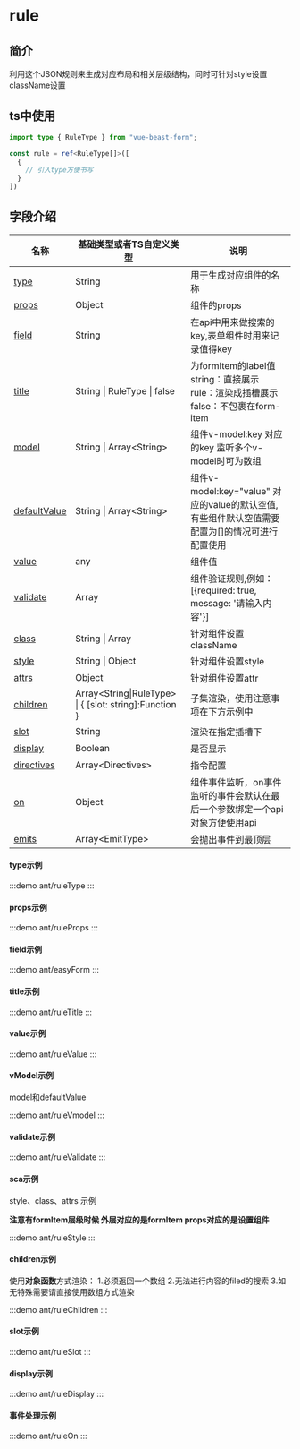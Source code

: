 # rule

## 简介

利用这个JSON规则来生成对应布局和相关层级结构，同时可针对style设置className设置




## ts中使用

```ts
import type { RuleType } from "vue-beast-form";

const rule = ref<RuleType[]>([
  {
    // 引入type方便书写
  }
]) 
```

## 字段介绍

| 名称                                 | 基础类型或者TS自定义类型                                             | 说明                                                                                           |
| ------------------------------------ | -------------------------------------------------------------------- | ---------------------------------------------------------------------------------------------- |
| [type](#type示例)                    | String <Badge text="必填" />                                         | 用于生成对应组件的名称                                                                         |
| [props](#props示例)                  | Object                                                               | 组件的props                                                                                    |
| [field](#field示例)                  | String                                                               | 在api中用来做搜索的key,表单组件时用来记录值得key                                               |
| [title](#title示例)                  | String &#124; RuleType &#124; false                                  | 为formItem的label值<br/>string：直接展示<br/>rule：渲染成插槽展示<br/>false：不包裹在form-item |
| [model](#vmodel示例)             | String &#124; Array&lt;String&gt;                                    | 组件v-model:key 对应的key 监听多个v-model时可为数组                                            |
| [defaultValue](#vmodel示例) | String &#124; Array&lt;String&gt;                                    | 组件v-model:key="value" 对应的value的默认空值,有些组件默认空值需要配置为[]的情况可进行配置使用 |
| [value](#value示例)                  | any                                                                  | 组件值                                                                                         |
| [validate](#validate示例)            | Array                                                                | 组件验证规则,例如：[{required: true, message: '请输入内容'}]                                   |
| [class](#sca示例)                    | String &#124; Array                                                  | 针对组件设置className                                                                          |
| [style](#sca示例)                    | String &#124; Object                                                 | 针对组件设置style                                                                              |
| [attrs](#sca示例)                    | Object                                                               | 针对组件设置attr                                                                               |
| [children](#children示例)            | Array&lt;String&#124;RuleType&gt; &#124; { [slot: string]:Function } | 子集渲染，使用注意事项在下方示例中                                                             |
| [slot](#slot示例)                    | String                                                               | 渲染在指定插槽下                                                                               |
| [display](#display示例)              | Boolean                                                              | 是否显示                                                                                       |
| [directives](#事件处理示例)          | Array&lt;Directives&gt;                                              | 指令配置                                                                                       |
| [on](#事件处理示例)                  | Object                                                               | 组件事件监听，on事件监听的事件会默认在最后一个参数绑定一个api对象方便使用api                   |
| [emits](#事件处理示例)               | Array&lt;EmitType&gt;                                                | 会抛出事件到最顶层                                                                             |


#### type示例

:::demo 
ant/ruleType
:::

#### props示例

:::demo 
ant/ruleProps
:::

 #### field示例

:::demo 
ant/easyForm
:::
 #### title示例

:::demo 
ant/ruleTitle
:::

#### value示例

:::demo 
ant/ruleValue
:::

 #### vModel示例
model和defaultValue

:::demo 
ant/ruleVmodel
:::

 #### validate示例

:::demo 
ant/ruleValidate
:::
 #### sca示例

style、class、attrs 示例

**注意有formItem层级时候 外层对应的是formItem props对应的是设置组件**

:::demo 
ant/ruleStyle
:::

#### children示例

使用**对象函数**方式渲染： 1.必须返回一个数组  2.无法进行内容的filed的搜索  3.如无特殊需要请直接使用数组方式渲染

:::demo 
ant/ruleChildren
:::

#### slot示例

:::demo 
ant/ruleSlot
:::
#### display示例

:::demo 
ant/ruleDisplay
:::

#### 事件处理示例

:::demo 
ant/ruleOn
:::
